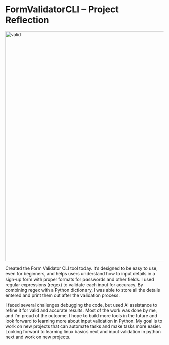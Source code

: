 # FormValidatorCLI – Project Reflection


<img width="1366" height="731" alt="valid" src="https://github.com/user-attachments/assets/8cb27941-01f4-43a7-82aa-af67280045b5" />


Created the Form Validator CLI tool today. It’s designed to be easy to use, even for beginners, and helps users understand how to input details in a sign-up form with proper formats for passwords and other fields. I used regular expressions (regex) to validate each input for accuracy. By combining regex with a Python dictionary, I was able to store all the details entered and print them out after the validation process.

I faced several challenges debugging the code, but used AI assistance to refine it for valid and accurate results. Most of the work was done by me, and I’m proud of the outcome. I hope to build more tools in the future and look forward to learning more about input validation in Python. My goal is to work on new projects that can automate tasks and make tasks more easier. Looking forward to learning linux basics next and input validation in python next and work on new projects.
